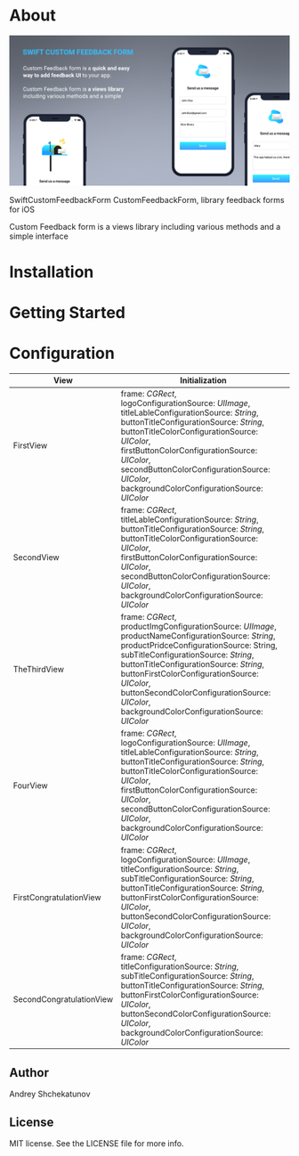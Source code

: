 # About

![alt text](https://github.com/AndNasPlay/CustomFeedbackForm/blob/main/swiftcf.png "screen")


SwiftCustomFeedbackForm
CustomFeedbackForm,  library feedback forms for iOS

Custom Feedback form is a views library including various methods and a simple interface

# Installation

# Getting Started

# Configuration
View| Initialization
------------ | -------------
FirstView | frame: *CGRect*, <br> logoConfigurationSource: *UIImage*, <br> titleLableConfigurationSource: *String*, <br> buttonTitleConfigurationSource: *String*, <br> buttonTitleColorConfigurationSource: *UIColor*, <br> firstButtonColorConfigurationSource: *UIColor*, <br> secondButtonColorConfigurationSource: *UIColor*, <br> backgroundColorConfigurationSource: *UIColor*
SecondView | frame: *CGRect*, <br> titleLableConfigurationSource: *String*, <br> buttonTitleConfigurationSource: *String*, <br> buttonTitleColorConfigurationSource: *UIColor*, <br> firstButtonColorConfigurationSource: *UIColor*, <br> secondButtonColorConfigurationSource: *UIColor*, <br> backgroundColorConfigurationSource: *UIColor*
TheThirdView | frame: *CGRect*, <br> productImgConfigurationSource: *UIImage*, <br> productNameConfigurationSource: *String*, <br> productPridceConfigurationSource: String, <br> subTitleConfigurationSource: *String*, <br> buttonTitleConfigurationSource: *String*, <br> buttonFirstColorConfigurationSource: *UIColor*, <br> buttonSecondColorConfigurationSource: *UIColor*, <br> backgroundColorConfigurationSource: *UIColor*
FourView | frame: *CGRect*,  <br> logoConfigurationSource: *UIImage*,  <br> titleLableConfigurationSource: *String*,  <br> buttonTitleConfigurationSource: *String*, <br> buttonTitleColorConfigurationSource: *UIColor*,  <br> firstButtonColorConfigurationSource: *UIColor*,  <br> secondButtonColorConfigurationSource: *UIColor*, <br> backgroundColorConfigurationSource: *UIColor*
FirstCongratulationView | frame: *CGRect*, <br> logoConfigurationSource: *UIImage*, <br> titleConfigurationSource: *String*, <br> subTitleConfigurationSource: *String*, <br> buttonTitleConfigurationSource: *String*, <br> buttonFirstColorConfigurationSource: *UIColor*, <br> buttonSecondColorConfigurationSource: *UIColor*, <br> backgroundColorConfigurationSource: *UIColor*
SecondCongratulationView | frame: *CGRect*, <br> titleConfigurationSource: *String*, <br> subTitleConfigurationSource: *String*, <br> buttonTitleConfigurationSource: *String*, <br> buttonFirstColorConfigurationSource: *UIColor*, <br> buttonSecondColorConfigurationSource: *UIColor*, <br> backgroundColorConfigurationSource: *UIColor*

## Author
Andrey Shchekatunov

## License
MIT license. See the LICENSE file for more info.
